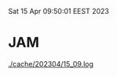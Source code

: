 Sat 15 Apr 09:50:01 EEST 2023
# JAM
<a href='./cache/202304/15_09.log'>./cache/202304/15_09.log</a>

